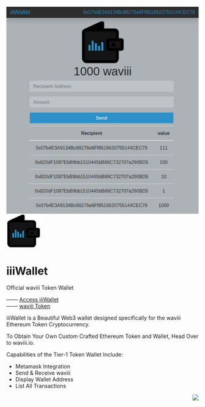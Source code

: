 <a href="https://etherscan.io/token/0xBA00868912Af1a409F11E9c2B5d3a9376Cb3C2E2" target="_blank"><img align="right" src="src/iiiWalletv1.png"></a>

![iiiWallet_logo](src/iiiWallet_small.png) 
# iiiWallet 

Official waviii Token Wallet

─── [Access iiiWallet](https://etherscan.io/token/0xBA00868912Af1a409F11E9c2B5d3a9376Cb3C2E2)<br />
─── [waviii Token](https://github.com/luc1dLife/waviii)

iiiWallet is a Beautiful Web3 wallet designed specifically for the waviii Ethereum Token Cryptocurrency.

To Obtain Your Own Custom Crafted Ethereum Token and Wallet, Head Over to waviii.io. 

Capabilities of the Tier-1 Token Wallet Include:
* Metamask Integration
* Send & Receive waviii
* Display Wallet Address
* List All Transactions

<a href=""><img align="right" src="https://img.shields.io/badge/iiiWallet-Tier--1-%232c91c8"></a>
